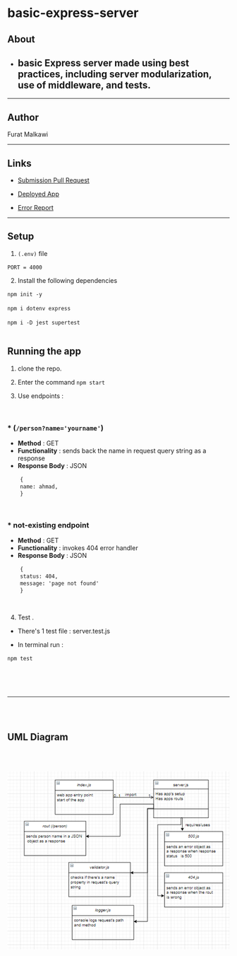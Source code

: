 # basic-express-server

## About

* ##  basic Express server made using best practices, including server modularization, use of middleware, and tests. 

<hr>


## Author
Furat Malkawi


<hr>

## Links

* [Submission Pull Request]()

* [Deployed App]()

* [Error Report]()

<hr>

## Setup

1. `(.env)` file 

```
PORT = 4000

```

2. Install the following dependencies

```
npm init -y 

npm i dotenv express

npm i -D jest supertest


```

## Running the app 

1. clone the repo.

2. Enter the command `npm start`

3. Use endpoints :

   
<br>

### * (`/person?name='yourname'`)
  
- **Method** : GET 
- **Functionality** : sends back the name in request query string as a response 
- **Response Body**   : JSON
  
  
```
    {
    name: ahmad,
    }
```

<br>

### * not-existing endpoint
  
- **Method** : GET 
- **Functionality** : invokes 404 error handler 
- **Response Body**   : JSON
  
  
```
    {
    status: 404,
    message: 'page not found'
    }
```

<br>

4. Test . 

* There's 1 test file : server.test.js
   

* In terminal run :

```
npm test
```


<br><br><br>

<hr>

<br><br>


## UML Diagram

<br><br>


![](./assets/images/uml2.PNG)